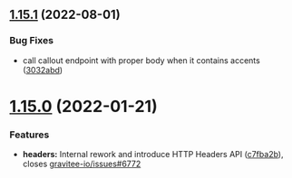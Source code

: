## [1.15.1](https://github.com/gravitee-io/gravitee-policy-callout-http/compare/1.15.0...1.15.1) (2022-08-01)


### Bug Fixes

* call callout endpoint with proper body when it contains accents ([3032abd](https://github.com/gravitee-io/gravitee-policy-callout-http/commit/3032abd5281c384adeedd32ed63eb1583a469d24))

# [1.15.0](https://github.com/gravitee-io/gravitee-policy-callout-http/compare/1.14.0...1.15.0) (2022-01-21)


### Features

* **headers:** Internal rework and introduce HTTP Headers API ([c7fba2b](https://github.com/gravitee-io/gravitee-policy-callout-http/commit/c7fba2b165a182ffa978f8f85e29cc2a3261d83c)), closes [gravitee-io/issues#6772](https://github.com/gravitee-io/issues/issues/6772)
